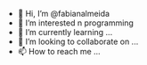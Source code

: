 - 👋 Hi, I’m @fabianalmeida
- 👀 I’m interested n programming
- 🌱 I’m currently learning ...
- 💞️ I’m looking to collaborate on ...
- 📫 How to reach me ...

<!---
fabianalmeida/fabianalmeida is a ✨ special ✨ repository because its `README.md` (this file) appears on your GitHub profile.
You can click the Preview link to take a look at your changes.
--->
